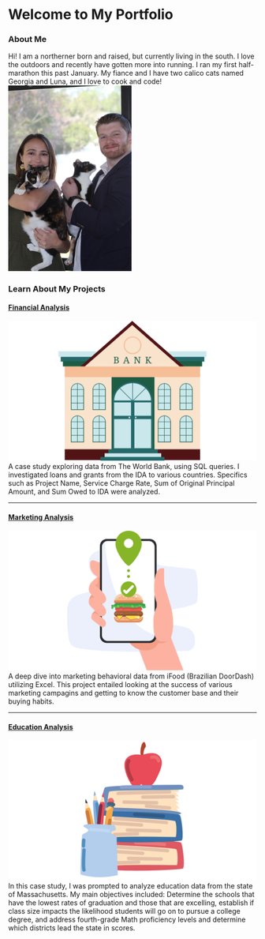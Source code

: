 # Welcome to My Portfolio


### About Me

Hi! I am a northerner born and raised, but currently living in the south. I love the outdoors and recently have gotten more into running. I ran my first half-marathon this past January. My fiance and I have two calico cats named Georgia and Luna, and I love to cook and code! 
<img src="images/P_21.JPG" width="250">

### Learn About My Projects


#### [Financial Analysis](/SQL_Bank_Project.md)
<img src="images/SQL1.png?raw=true"/>
A case study exploring data from The World Bank, using SQL queries. I investigated loans and grants from the IDA to various countries. Specifics such as Project Name, Service Charge Rate, Sum of Original Principal Amount, and Sum Owed to IDA were analyzed. 

---
#### [Marketing Analysis](https://www.linkedin.com/pulse/analyzing-ifood-sales-excel-rachael-finch-lcioe/?trackingId=msuWMUpeTXGAJeUSjRKD9w%3D%3D)
[<img src="images/Excel1-2.png?raw=true"/>](https://www.linkedin.com/pulse/analyzing-ifood-sales-excel-rachael-finch-lcioe/?trackingId=msuWMUpeTXGAJeUSjRKD9w%3D%3D)
A deep dive into marketing behavioral data from iFood (Brazilian DoorDash) utilizing Excel. This project entailed looking at the success of various marketing campagins and getting to know the customer base and their buying habits. 

---
#### [Education Analysis](https://www.linkedin.com/pulse/using-tableau-analyze-educational-data-rachael-finch-1dxke/)
[<img src="images/Tableau1-2.png?raw=true"/>](https://www.linkedin.com/pulse/using-tableau-analyze-educational-data-rachael-finch-1dxke/?trackingId=uAeyuBenQu%2BSZ7Jrvu0cug%3D%3D)
In this case study, I was prompted to analyze education data from the state of Massachusetts. My main objectives included: Determine the schools that have the lowest rates of graduation and those that are excelling, establish if class size impacts the likelihood students will go on to pursue a college degree, and address fourth-grade Math proficiency levels and determine which districts lead the state in scores. 




